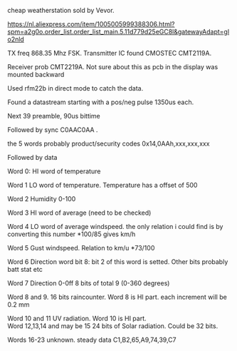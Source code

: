 cheap weatherstation sold by Vevor. 

https://nl.aliexpress.com/item/1005005999388306.html?spm=a2g0o.order_list.order_list_main.5.11d779d25eGC8l&gatewayAdapt=glo2nld

TX freq 868.35 Mhz  FSK. Transmitter IC found CMOSTEC CMT2119A. 

Receiver prob CMT2219A. Not sure about this as pcb in the display was mounted backward

Used rfm22b in direct mode to catch the data.

Found a datastream starting with a pos/neg pulse 1350us each.

Next 39 preamble, 90us bittime

Followed by sync C0AAC0AA .

the 5 words probably product/security codes 0x14,0AAh,xxx,xxx,xxx

Followed by data

Word 0: HI word of temperature

Word 1 LO word of temperature. Temperature has a offset of 500

Word 2 Humidity 0-100

Word 3 HI word of average (need to be checked)

Word 4 LO word of average windspeed. the only relation i could find is by converting this number *100/85 gives km/h

Word 5 Gust windspeed. Relation to km/u  *73/100

Word 6 Direction word bit 8: bit 2 of this word is setted.  Other bits probably  batt stat etc

Word 7 Direction 0-0ff  8 bits of total 9 (0-360 degrees)

Word 8 and 9.  16 bits raincounter. Word 8 is HI part.  each increment will be 0.2 mm

Word 10 and 11  UV radiation.  Word 10 is HI part.  
Word 12,13,14 and may be 15  24 bits of Solar radiation. Could be 32 bits. 

Words 16-23 unknown. steady data C1,B2,65,A9,74,39,C7

